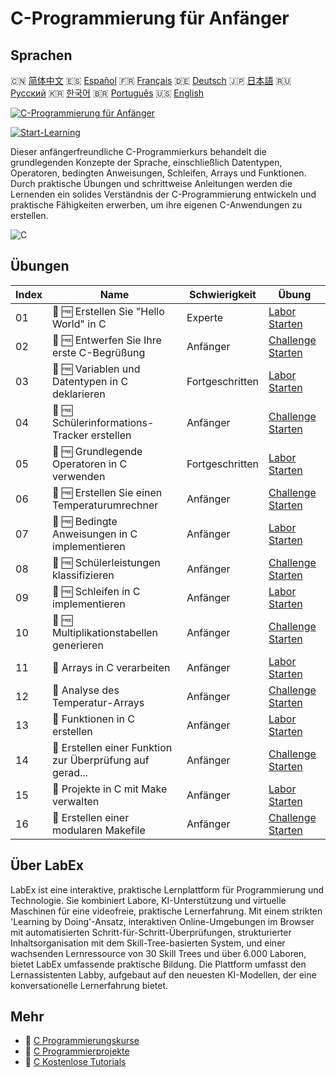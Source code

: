 # C-Programmierung für Anfänger

## Sprachen

🇨🇳 [简体中文](README_zh.md) 🇪🇸 [Español](README_es.md) 🇫🇷 [Français](README_fr.md) 🇩🇪 [Deutsch](README_de.md) 🇯🇵 [日本語](README_ja.md) 🇷🇺 [Русский](README_ru.md) 🇰🇷 [한국어](README_ko.md) 🇧🇷 [Português](README_pt.md) 🇺🇸 [English](README.md) 

[![C-Programmierung für Anfänger](https://cover-creator.labex.io/c-programming-for-beginners.png?lang=de)](https://labex.io/de/courses/c-programming-for-beginners)

[![Start-Learning](https://img.shields.io/badge/Start-Learning-whitesmoke?style=for-the-badge)](https://labex.io/de/courses/c-programming-for-beginners)

Dieser anfängerfreundliche C-Programmierkurs behandelt die grundlegenden Konzepte der Sprache, einschließlich Datentypen, Operatoren, bedingten Anweisungen, Schleifen, Arrays und Funktionen. Durch praktische Übungen und schrittweise Anleitungen werden die Lernenden ein solides Verständnis der C-Programmierung entwickeln und praktische Fähigkeiten erwerben, um ihre eigenen C-Anwendungen zu erstellen.

![C](https://img.shields.io/badge/C-whitesmoke?style=for-the-badge&logo=c)


## Übungen

|   Index | Name                                                      | Schwierigkeit   | Übung                                                                                                                        |
|---------|-----------------------------------------------------------|-----------------|------------------------------------------------------------------------------------------------------------------------------|
|      01 | 📖 🆓 Erstellen Sie "Hello World" in C                    | Experte         | <a target='_blank' href='https://labex.io/de/tutorials/c-create-hello-world-in-c-438286'>Labor Starten</a>                   |
|      02 | 🎯 🆓 Entwerfen Sie Ihre erste C-Begrüßung                | Anfänger        | <a target='_blank' href='https://labex.io/de/tutorials/c-craft-your-first-c-greeting-438337'>Challenge Starten</a>           |
|      03 | 📖 🆓 Variablen und Datentypen in C deklarieren           | Fortgeschritten | <a target='_blank' href='https://labex.io/de/tutorials/c-declare-variables-and-data-types-in-c-438287'>Labor Starten</a>     |
|      04 | 🎯 🆓 Schülerinformations-Tracker erstellen               | Anfänger        | <a target='_blank' href='https://labex.io/de/tutorials/c-build-student-information-tracker-438353'>Challenge Starten</a>     |
|      05 | 📖 🆓 Grundlegende Operatoren in C verwenden              | Fortgeschritten | <a target='_blank' href='https://labex.io/de/tutorials/c-use-basic-operators-in-c-438288'>Labor Starten</a>                  |
|      06 | 🎯 🆓 Erstellen Sie einen Temperaturumrechner             | Anfänger        | <a target='_blank' href='https://labex.io/de/tutorials/c-create-a-temperature-converter-438383'>Challenge Starten</a>        |
|      07 | 📖 🆓 Bedingte Anweisungen in C implementieren            | Anfänger        | <a target='_blank' href='https://labex.io/de/tutorials/c-implement-conditionals-in-c-438331'>Labor Starten</a>               |
|      08 | 🎯 🆓 Schülerleistungen klassifizieren                    | Anfänger        | <a target='_blank' href='https://labex.io/de/tutorials/c-classify-student-grades-438387'>Challenge Starten</a>               |
|      09 | 📖 🆓 Schleifen in C implementieren                       | Anfänger        | <a target='_blank' href='https://labex.io/de/tutorials/c-implement-loops-in-c-438332'>Labor Starten</a>                      |
|      10 | 🎯 🆓 Multiplikationstabellen generieren                  | Anfänger        | <a target='_blank' href='https://labex.io/de/tutorials/c-generate-multiplication-tables-438391'>Challenge Starten</a>        |
|      11 | 📖  Arrays in C verarbeiten                               | Anfänger        | <a target='_blank' href='https://labex.io/de/tutorials/c-handle-arrays-in-c-438330'>Labor Starten</a>                        |
|      12 | 🎯  Analyse des Temperatur-Arrays                         | Anfänger        | <a target='_blank' href='https://labex.io/de/tutorials/c-analyze-temperature-array-438390'>Challenge Starten</a>             |
|      13 | 📖  Funktionen in C erstellen                             | Anfänger        | <a target='_blank' href='https://labex.io/de/tutorials/c-build-functions-in-c-438329'>Labor Starten</a>                      |
|      14 | 🎯  Erstellen einer Funktion zur Überprüfung auf gerad... | Anfänger        | <a target='_blank' href='https://labex.io/de/tutorials/c-create-even-number-validator-function-438393'>Challenge Starten</a> |
|      15 | 📖  Projekte in C mit Make verwalten                      | Anfänger        | <a target='_blank' href='https://labex.io/de/tutorials/c-manage-projects-with-make-in-c-438333'>Labor Starten</a>            |
|      16 | 🎯  Erstellen einer modularen Makefile                    | Anfänger        | <a target='_blank' href='https://labex.io/de/tutorials/c-create-a-modular-makefile-438425'>Challenge Starten</a>             |

## Über LabEx

LabEx ist eine interaktive, praktische Lernplattform für Programmierung und Technologie. Sie kombiniert Labore, KI-Unterstützung und virtuelle Maschinen für eine videofreie, praktische Lernerfahrung. Mit einem strikten 'Learning by Doing'-Ansatz, interaktiven Online-Umgebungen im Browser mit automatisierten Schritt-für-Schritt-Überprüfungen, strukturierter Inhaltsorganisation mit dem Skill-Tree-basierten System, und einer wachsenden Lernressource von 30 Skill Trees und über 6.000 Laboren, bietet LabEx umfassende praktische Bildung. Die Plattform umfasst den Lernassistenten Labby, aufgebaut auf den neuesten KI-Modellen, der eine konversationelle Lernerfahrung bietet.

## Mehr

- 🔗 [C Programmierungskurse](https://github.com/labex-labs/awesome-programming-courses)
- 🔗 [C Programmierprojekte](https://github.com/labex-labs/awesome-programming-projects)
- 🔗 [C Kostenlose Tutorials](https://github.com/labex-labs/c-free-tutorials)

